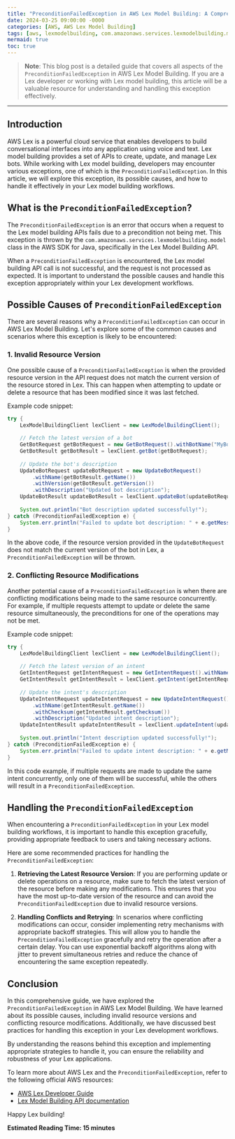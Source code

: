 ```yaml
---
title: "PreconditionFailedException in AWS Lex Model Building: A Comprehensive Guide"
date: 2024-03-25 09:00:00 -0000
categories: [AWS, AWS Lex Model Building]
tags: [aws, lexmodelbuilding, com.amazonaws.services.lexmodelbuilding.model]
mermaid: true
toc: true
---
```



> **Note**: This blog post is a detailed guide that covers all aspects of the `PreconditionFailedException` in AWS Lex Model Building. If you are a Lex developer or working with Lex model building, this article will be a valuable resource for understanding and handling this exception effectively.

---

## Introduction

AWS Lex is a powerful cloud service that enables developers to build conversational interfaces into any application using voice and text. Lex model building provides a set of APIs to create, update, and manage Lex bots. While working with Lex model building, developers may encounter various exceptions, one of which is the `PreconditionFailedException`. In this article, we will explore this exception, its possible causes, and how to handle it effectively in your Lex model building workflows.

## What is the `PreconditionFailedException`?

The `PreconditionFailedException` is an error that occurs when a request to the Lex model building APIs fails due to a precondition not being met. This exception is thrown by the `com.amazonaws.services.lexmodelbuilding.model` class in the AWS SDK for Java, specifically in the Lex Model Building API.

When a `PreconditionFailedException` is encountered, the Lex model building API call is not successful, and the request is not processed as expected. It is important to understand the possible causes and handle this exception appropriately within your Lex development workflows.

## Possible Causes of `PreconditionFailedException`

There are several reasons why a `PreconditionFailedException` can occur in AWS Lex Model Building. Let's explore some of the common causes and scenarios where this exception is likely to be encountered:

### 1. Invalid Resource Version

One possible cause of a `PreconditionFailedException` is when the provided resource version in the API request does not match the current version of the resource stored in Lex. This can happen when attempting to update or delete a resource that has been modified since it was last fetched.

Example code snippet:
```java
try {
    LexModelBuildingClient lexClient = new LexModelBuildingClient();
    
    // Fetch the latest version of a bot
    GetBotRequest getBotRequest = new GetBotRequest().withBotName("MyBot").withBotVersionOrAlias("1");
    GetBotResult getBotResult = lexClient.getBot(getBotRequest);
    
    // Update the bot's description
    UpdateBotRequest updateBotRequest = new UpdateBotRequest()
        .withName(getBotResult.getName())
        .withVersion(getBotResult.getVersion())
        .withDescription("Updated bot description");
    UpdateBotResult updateBotResult = lexClient.updateBot(updateBotRequest);
    
    System.out.println("Bot description updated successfully!");
} catch (PreconditionFailedException e) {
    System.err.println("Failed to update bot description: " + e.getMessage());
}
```

In the above code, if the resource version provided in the `UpdateBotRequest` does not match the current version of the bot in Lex, a `PreconditionFailedException` will be thrown.

### 2. Conflicting Resource Modifications

Another potential cause of a `PreconditionFailedException` is when there are conflicting modifications being made to the same resource concurrently. For example, if multiple requests attempt to update or delete the same resource simultaneously, the preconditions for one of the operations may not be met.

Example code snippet:
```java
try {
    LexModelBuildingClient lexClient = new LexModelBuildingClient();
    
    // Fetch the latest version of an intent
    GetIntentRequest getIntentRequest = new GetIntentRequest().withName("MyIntent").withVersion("$LATEST");
    GetIntentResult getIntentResult = lexClient.getIntent(getIntentRequest);
    
    // Update the intent's description
    UpdateIntentRequest updateIntentRequest = new UpdateIntentRequest()
        .withName(getIntentResult.getName())
        .withChecksum(getIntentResult.getChecksum())
        .withDescription("Updated intent description");
    UpdateIntentResult updateIntentResult = lexClient.updateIntent(updateIntentRequest);
    
    System.out.println("Intent description updated successfully!");
} catch (PreconditionFailedException e) {
    System.err.println("Failed to update intent description: " + e.getMessage());
}
```

In this code example, if multiple requests are made to update the same intent concurrently, only one of them will be successful, while the others will result in a `PreconditionFailedException`.

## Handling the `PreconditionFailedException`

When encountering a `PreconditionFailedException` in your Lex model building workflows, it is important to handle this exception gracefully, providing appropriate feedback to users and taking necessary actions.

Here are some recommended practices for handling the `PreconditionFailedException`:

1. **Retrieving the Latest Resource Version**: If you are performing update or delete operations on a resource, make sure to fetch the latest version of the resource before making any modifications. This ensures that you have the most up-to-date version of the resource and can avoid the `PreconditionFailedException` due to invalid resource versions.

2. **Handling Conflicts and Retrying**: In scenarios where conflicting modifications can occur, consider implementing retry mechanisms with appropriate backoff strategies. This will allow you to handle the `PreconditionFailedException` gracefully and retry the operation after a certain delay. You can use exponential backoff algorithms along with jitter to prevent simultaneous retries and reduce the chance of encountering the same exception repeatedly.

## Conclusion

In this comprehensive guide, we have explored the `PreconditionFailedException` in AWS Lex Model Building. We have learned about its possible causes, including invalid resource versions and conflicting resource modifications. Additionally, we have discussed best practices for handling this exception in your Lex development workflows.

By understanding the reasons behind this exception and implementing appropriate strategies to handle it, you can ensure the reliability and robustness of your Lex applications.

To learn more about AWS Lex and the `PreconditionFailedException`, refer to the following official AWS resources:

- [AWS Lex Developer Guide](https://docs.aws.amazon.com/lex/latest/dg/what-is.html)
- [Lex Model Building API documentation](https://docs.aws.amazon.com/AWSJavaSDK/latest/javadoc/com/amazonaws/services/lexmodelbuilding/model/PreconditionFailedException.html)

Happy Lex building!

**Estimated Reading Time: 15 minutes**